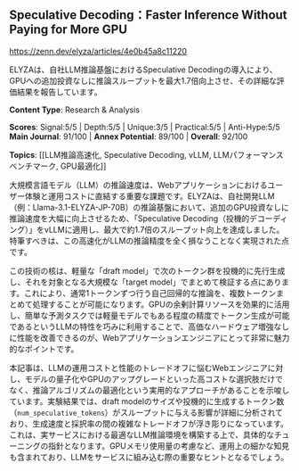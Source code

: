 ## Speculative Decoding：Faster Inference Without Paying for More GPU

https://zenn.dev/elyza/articles/4e0b45a8c11220

ELYZAは、自社LLM推論基盤におけるSpeculative Decodingの導入により、GPUへの追加投資なしに推論スループットを最大1.7倍向上させ、その詳細な評価結果を報告しています。

**Content Type**: Research & Analysis

**Scores**: Signal:5/5 | Depth:5/5 | Unique:3/5 | Practical:5/5 | Anti-Hype:5/5
**Main Journal**: 91/100 | **Annex Potential**: 89/100 | **Overall**: 92/100

**Topics**: [[LLM推論高速化, Speculative Decoding, vLLM, LLMパフォーマンスベンチマーク, GPU最適化]]

大規模言語モデル（LLM）の推論速度は、Webアプリケーションにおけるユーザー体験と運用コストに直結する重要な課題です。ELYZAは、自社開発LLM（例：Llama-3.1-ELYZA-JP-70B）の推論基盤において、追加のGPU投資なしに推論速度を大幅に向上させるため、「Speculative Decoding（投機的デコーディング）」をvLLMに適用し、最大で約1.7倍のスループット向上を達成しました。特筆すべきは、この高速化がLLMの推論精度を全く損なうことなく実現された点です。

この技術の核は、軽量な「draft model」で次のトークン群を投機的に先行生成し、それを対象となる大規模な「target model」でまとめて検証する点にあります。これにより、通常1トークンずつ行う自己回帰的な推論を、複数トークンまとめて処理することが可能になります。GPUの余剰計算リソースを効果的に活用し、簡単な予測タスクでは軽量モデルでもある程度の精度でトークン生成が可能であるというLLMの特性を巧みに利用することで、高価なハードウェア増強なしに性能を改善できるのが、Webアプリケーションエンジニアにとって非常に魅力的なポイントです。

本記事は、LLMの運用コストと性能のトレードオフに悩むWebエンジニアに対し、モデルの量子化やGPUのアップグレードといった高コストな選択肢だけでなく、推論アルゴリズムの最適化という実用的なアプローチがあることを示唆しています。実験結果では、draft modelのサイズや投機的に生成するトークン数（`num_speculative_tokens`）がスループットに与える影響が詳細に分析されており、生成速度と採択率の間の複雑なトレードオフが浮き彫りになっています。これは、実サービスにおける最適なLLM推論環境を構築する上で、具体的なチューニングの指針となります。GPUメモリ使用量の考慮など、運用上の細かな知見も含まれており、LLMをサービスに組み込む際の重要なヒントとなるでしょう。
